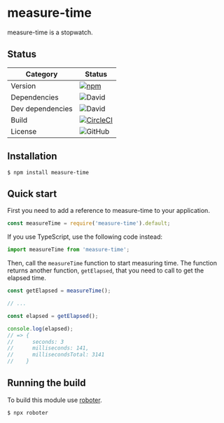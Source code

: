 # measure-time

measure-time is a stopwatch.

## Status

| Category         | Status                                                                                                                                               |
| ---------------- | ---------------------------------------------------------------------------------------------------------------------------------------------------- |
| Version          | [![npm](https://img.shields.io/npm/v/measure-time)](https://www.npmjs.com/package/measure-time)                                                      |
| Dependencies     | ![David](https://img.shields.io/david/thenativeweb/measure-time)                                                                                     |
| Dev dependencies | ![David](https://img.shields.io/david/dev/thenativeweb/measure-time)                                                                                 |
| Build            | [![CircleCI](https://img.shields.io/circleci/build/github/thenativeweb/measure-time)](https://circleci.com/gh/thenativeweb/measure-time/tree/master) |
| License          | ![GitHub](https://img.shields.io/github/license/thenativeweb/measure-time)                                                                           |

## Installation

```shell
$ npm install measure-time
```

## Quick start

First you need to add a reference to measure-time to your application.

```javascript
const measureTime = require('measure-time').default;
```

If you use TypeScript, use the following code instead:

```typescript
import measureTime from 'measure-time';
```

Then, call the `measureTime` function to start measuring time. The function returns another function, `getElapsed`, that you need to call to get the elapsed time.

```javascript
const getElapsed = measureTime();

// ...

const elapsed = getElapsed();

console.log(elapsed);
// => {
//      seconds: 3
//      milliseconds: 141,
//      millisecondsTotal: 3141
//    }
```

## Running the build

To build this module use [roboter](https://www.npmjs.com/package/roboter).

```shell
$ npx roboter
```
